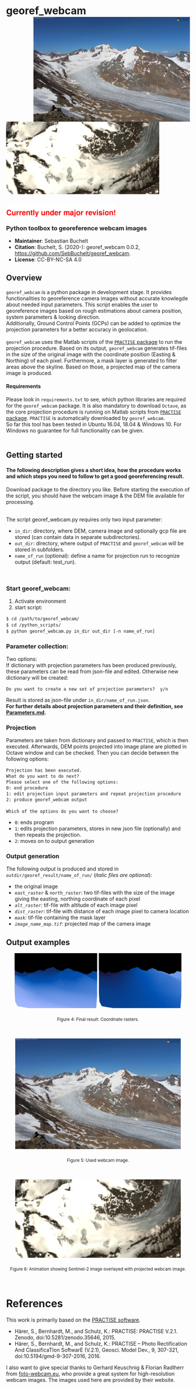 # georef_webcam <img width="429" align="right" src="https://github.com/SebBuchelt/aux_data/blob/master/hintereisferner_webcam.jpg"> <br /> <br /> <img src="https://github.com/SebBuchelt/aux_data/blob/master/compare.gif" width="420" > 

<img width="300" align="left" src="https://github.com/SebBuchelt/aux_data/blob/master/Revision.png">
<br /> <br />

### Python toolbox to georeference webcam images 
- **Maintainer**: Sebastian Buchelt
- **Citation**: Buchelt, S. (2020-): georef_webcam 0.0.2, https://github.com/SebBuchelt/georef_webcam.
- **License**: CC-BY-NC-SA 4.0

## Overview

`georef_webcam` is a python package in development stage. It provides functionalities to georeference camera images without accurate knowlegde about needed input parameters.
This script enables the user to georeference images based on rough estimations about camera position, system parameters & looking direction. <br /> 
Additionally, Ground Control Points (GCPs) can be added to optimize the projection parameters for a better accuracy in geolocation. <br /> <br /> 
`georef_webcam` uses the Matlab scripts of the [`PRACTISE` package](https://github.com/shaerer/PRACTISE) to run the projection procedure. Based on its output, `georef_webcam` generates tif-files in the size of the original image with the coordinate position (Easting & Northing) of each pixel. Furthermore, a mask layer is generated to filter areas above the skyline. Based on those, a projected map of the camera image is produced.

#### Requirements
Please look in `requirements.txt` to see, which python libraries are required for the  `georef_webcam` package.
It is also mandatory to download `Octave`, as the core projection procedure is running on Matlab scripts from [`PRACTISE` package](https://github.com/shaerer/PRACTISE). `PRACTISE` is automatically downloaded by `georef_webcam`. <br />
So far this tool has been tested in Ubuntu 16.04, 18.04 & Windows 10. For Windows no guarantee for full functionality can be given.
<br /> <br />

## Getting started
#### The following description gives a short idea, how the procedure works and which steps you need to follow to get a good georeferencing result.
Download package to the directory you like.
Before starting the execution of the script, you should have the webcam image & the DEM file available for processing. <br />
<br />

The script georef_webcam.py requires only two input parameter: <br />
- `in_dir`: directory, where DEM, camera image and optionally gcp file are stored (can contain data in separate subdirectories).
- `out_dir`: directory, where output of `PRACTISE` and `georef_webcam` will be stored in subfolders.
- `name_of_run` (optional): define a name for projection run to recognize output (default: test_run). <br />
<br />

### Start georef_webcam:
1. Activate environment 
2. start script:
```bash
$ cd /path/to/georef_webcam/
$ cd /python_scripts/
$ python georef_webcam.py in_dir out_dir [-n name_of_run]
```

### Parameter collection:
Two options: <br />
If dictionary with projection parameters has been produced previously, these parameters can be read from json-file and edited. Otherwise new dictionary will be created:
```ba
Do you want to create a new set of projection parameters?  y/n
```
Result is stored as json-file under `in_dir/name_of_run.json`. <br />
**For further details about projection parameters and their definition, see [Parameters.md](https://github.com/SebBuchelt/georef_webcam/blob/master/Parameters.md).**

### Projection
Parameters are taken from dictionary and passed to `PRACTISE`, which is then executed. 
Afterwards, DEM points projected into image plane are plotted in Octave window and can be checked. Then you can decide between the following options:
```ba
Projection has been executed. 
What do you want to do next?
Please select one of the following options:
0: end procedure
1: edit projection input parameters and repeat projection procedure
2: produce georef_webcam output

Which of the options do you want to choose? 
```
- `0`: ends program
- `1`: edits projection parameters, stores in new json file (optionally) and then repeats the projection.
- `2`: moves on to output generation

### Output generation
The following output is produced and stored in `outdir/georef_result/name_of_run/` (_italic files are optional_):
- the original image
- `east_raster` & `north_raster`: two tif-files with the size of the image giving the easting, northing coordinate of each pixel
- _`alt_raster`:_ tif-file with altitude of each image pixel
- _`dist_raster`:_ tif-file with distance of each image pixel to camera location
- _`mask`:_ tif-file containing the mask layer
- _`image_name_map.tif`:_ projected map of the camera image

## Output examples
<p align="center"><img width="45%" src="https://github.com/SebBuchelt/aux_data/blob/master/Easting.jpg"> <img width="45%" src="https://github.com/SebBuchelt/aux_data/blob/master/Northing.jpg"> </p>
<p align="center"><sub>Figure 4: Final result: Coordinate rasters. </sub></p>
<br>

<p align="center"><img width="90%" src="https://github.com/SebBuchelt/aux_data/blob/master/hintereisferner_webcam.jpg"></p>
<p align="center"><sub>Figure 5: Used webcam image. </sub></p>
<br>
<p align="center"><img width="90%" src="https://github.com/SebBuchelt/aux_data/blob/master/compare.gif"></p>
<p align="center"><sub>Figure 6: Animation showing Sentinel-2 image overlayed with projected webcam image. </sub></p>
<br>

# References
This work is primarily based on the [PRACTISE software](https://github.com/shaerer/PRACTISE).
- Härer, S., Bernhardt, M., and Schulz, K.: PRACTISE: PRACTISE V.2.1. Zenodo, doi:10.5281/zenodo.35646, 2015.
- Härer, S., Bernhardt, M., and Schulz, K.: PRACTISE – Photo Rectification And ClassificaTIon SoftwarE (V.2.1), Geosci. Model Dev., 9, 307-321, doi:10.5194/gmd-9-307-2016, 2016.

I also want to give special thanks to Gerhard Keuschnig & Florian Radlherr from [foto-webcam.eu](https://www.foto-webcam.eu), who provide a great system for high-resolution webcam images. The images used here are provided by their website.
